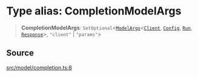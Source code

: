 # Type alias: CompletionModelArgs

> **CompletionModelArgs**: `SetOptional`\<[`ModelArgs`](../interfaces/ModelArgs.md)\<[`Client`](../namespaces/Model/namespaces/Completion/type-aliases/Client.md), [`Config`](../namespaces/Model/namespaces/Completion/interfaces/Config.md), [`Run`](../namespaces/Model/namespaces/Completion/interfaces/Run.md), [`Response`](../namespaces/Model/namespaces/Completion/interfaces/Response.md)\>, `"client"` \| `"params"`\>

## Source

[src/model/completion.ts:8](https://github.com/dexaai/llm-tools/blob/2b78745/src/model/completion.ts#L8)
